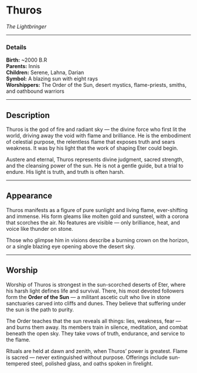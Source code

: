 
# **Thuros**

_The Lightbringer_

---

### **Details**

**Birth:** ~2000 B.R  
**Parents:** Innis  
**Children:** Serene, Lahna, Darian  
**Symbol:** A blazing sun with eight rays  
**Worshippers:** The Order of the Sun, desert mystics, flame-priests, smiths, and oathbound warriors

---

## **Description**

Thuros is the god of fire and radiant sky — the divine force who first lit the world, driving away the void with flame and brilliance. He is the embodiment of celestial purpose, the relentless flame that exposes truth and sears weakness. It was by his light that the work of shaping Eter could begin.

Austere and eternal, Thuros represents divine judgment, sacred strength, and the cleansing power of the sun. He is not a gentle guide, but a trial to endure. His light is truth, and truth is often harsh.

---

## **Appearance**

Thuros manifests as a figure of pure sunlight and living flame, ever-shifting and immense. His form gleams like molten gold and sunsteel, with a corona that scorches the air. No features are visible — only brilliance, heat, and voice like thunder on stone.

Those who glimpse him in visions describe a burning crown on the horizon, or a single blazing eye opening above the desert sky.

---

## **Worship**

Worship of Thuros is strongest in the sun-scorched deserts of Eter, where his harsh light defines life and survival. There, his most devoted followers form the **Order of the Sun** — a militant ascetic cult who live in stone sanctuaries carved into cliffs and dunes. They believe that suffering under the sun is the path to purity.

The Order teaches that the sun reveals all things: lies, weakness, fear — and burns them away. Its members train in silence, meditation, and combat beneath the open sky. They take vows of truth, endurance, and service to the flame.

Rituals are held at dawn and zenith, when Thuros’ power is greatest. Flame is sacred — never extinguished without purpose. Offerings include sun-tempered steel, polished glass, and oaths spoken in firelight.
